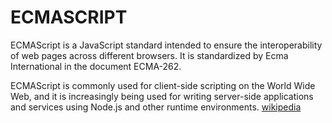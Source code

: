 # ECMASCRIPT

ECMAScript is a JavaScript standard intended to ensure the interoperability of web pages across different browsers. It is standardized by Ecma International in the document ECMA-262.

ECMAScript is commonly used for client-side scripting on the World Wide Web, and it is increasingly being used for writing server-side applications and services using Node.js and other runtime environments. [wikipedia](https://en.wikipedia.org/wiki/ECMAScript)

<!-- ## Resources -->
<!-- https://en.wikipedia.org/wiki/ECMAScript -->